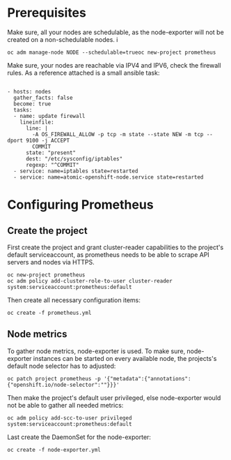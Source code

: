 # Prerequisites

Make sure, all your nodes are schedulable, as the node-exporter will not be created on a non-schedulable nodes.
i
```
oc adm manage-node NODE --schedulable=trueoc new-project prometheus
```

Make sure, your nodes are reachable via IPV4 and IPV6, check the firewall rules. As a reference attached is a small ansible task:
```

- hosts: nodes
  gather_facts: false
  become: true
  tasks:
  - name: update firewall
    lineinfile:
      line: |
        -A OS_FIREWALL_ALLOW -p tcp -m state --state NEW -m tcp --dport 9100 -j ACCEPT
        COMMIT
      state: "present"
      dest: "/etc/sysconfig/iptables"
      regexp: "^COMMIT"
  - service: name=iptables state=restarted
  - service: name=atomic-openshift-node.service state=restarted
```

# Configuring Prometheus

## Create the project

First create the project and grant cluster-reader capabilities to the project's default serviceaccount, as prometheus needs to be able to scrape API servers and nodes via HTTPS.

```
oc new-project prometheus
oc adm policy add-cluster-role-to-user cluster-reader system:serviceaccount:prometheus:default
```

Then create all necessary configuration items:
```
oc create -f prometheus.yml
```

## Node metrics

To gather node metrics, node-exporter is used. To make sure, node-exporter instances can be started on every available node, the projects's default node selector has to adjusted:
```
oc patch project prometheus -p '{"metadata":{"annotations":{"openshift.io/node-selector":""}}}'
```

Then make the project's default user privileged, else node-exporter would not be able to gather all needed metrics:
```
oc adm policy add-scc-to-user privileged system:serviceaccount:prometheus:default
```

Last create the DaemonSet for the node-exporter:
```
oc create -f node-exporter.yml
```
